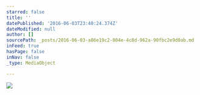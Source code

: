 ```yaml
---
starred: false
title: ''
datePublished: '2016-06-03T23:40:24.374Z'
dateModified: null
author: []
sourcePath: _posts/2016-06-03-a86e19c2-804e-4c8d-962a-90fbc2e9d0ab.md
inFeed: true
hasPage: false
inNav: false
_type: MediaObject

---
```

![](https://the-grid-user-content.s3-us-west-2.amazonaws.com/18c8e0f0-662d-4269-8631-fed43504dfba.jpg)